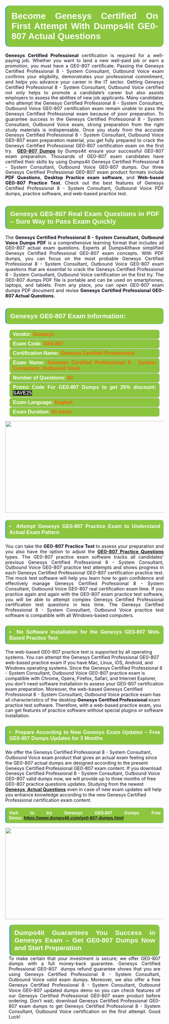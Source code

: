 

<h1 style="text-align: justify;"><span style="font-family:Arial,Helvetica,sans-serif;"><strong><span style="display: block; color: #FFFFFF; background: #8cc63f; border: 0.5px solid #AED6F1; border-left: 3px solid #3498DB; padding: .6em; border-radius: 0.5em;">Become Genesys Certified On First Attempt With Dumps4it GE0-807 Actual Questions </span></strong></span></h1>

<p style="margin: 0in 0.0001pt; text-align: justify;"><span style="font-size:11pt"><span style="line-height:115%"><span sans-serif="" style="font-family:Arial,"><span style="color:#0e101a"><strong>Genesys Certified Professional</strong> certification is required for a well-paying job. Whether you want to land a new well-paid job or earn a promotion, you must have a GE0-807 certificate. Passing the Genesys Certified Professional 8 - System Consultant, Outbound Voice exam confirms your eligibility, demonstrates your professional commitment, and helps you advance your career in the IT sector. Getting Genesys Certified Professional 8 - System Consultant, Outbound Voice certified not only helps to promote a candidate’s career but also assists employers to assess the abilities of new job applicants. Many candidates who attempt the Genesys Certified Professional 8 - System Consultant, Outbound Voice GE0-807 certification exam remain unable to pass the Genesys Certified Professional exam because of poor preparation. To guarantee success in the Genesys Certified Professional 8 - System Consultant, Outbound Voice exam, strong preparation from the right study materials is indispensable. Once you study from the accurate Genesys Certified Professional 8 - System Consultant, Outbound Voice GE0-807 exam preparation material, you get fully prepared to crack the Genesys Certified Professional GE0-807 certification exam on the first try. <b> <a href="https://www.dumps4it.com/ge0-807-dumps.html">GE0-807 Dumps</a> </b>by<b> </b>Dumps4it ensure your successful GE0-807 exam preparation. Thousands of GE0-807 exam candidates have certified their skills by using Dumps4it Genesys Certified Professional 8 - System Consultant, Outbound Voice GE0-807 dumps. Our three Genesys Certified Professional GE0-807 exam product formats include <strong>PDF Questions</strong>, <strong>Desktop Practice exam software</strong>, and <strong>Web-based GE0-807 Practice Test</strong>. Check out the best features of Genesys Certified Professional 8 - System Consultant, Outbound Voice PDF dumps, practice software, and web-based practice test.</span></span></span></span></p>

<h2 style="text-align: justify;"><span style="font-family:Arial,Helvetica,sans-serif;"><strong><span style="display: block; color: #FFFFFF; background: #8cc63f; border: 0.5px solid #AED6F1; border-left: 3px solid #3498DB; padding: .6em; border-radius: 0.5em;">Genesys GE0-807 Real Exam Questions in PDF – Sure Way to Pass Exam Quickly</span></strong></span></h2>

<p style="text-align: justify;"><span style="font-size:11pt"><span style="line-height:115%"><span sans-serif="" style="font-family:Arial,"><span style="color:#0e101a">The <strong>Genesys Certified Professional 8 - System Consultant, Outbound Voice Dumps PDF</strong> is a comprehensive learning format that includes all GE0-807 actual exam questions. Experts at Dumps4ithave simplified Genesys Certified Professional GE0-807 exam concepts. With PDF dumps, you can focus on the most probable Genesys Certified Professional 8 - System Consultant, Outbound Voice GE0-807 exam questions that are essential to crack the Genesys Certified Professional 8 - System Consultant, Outbound Voice certification on the first try. The GE0-807 dumps PDF file is portable and can be used on smartphones, laptops, and tablets. From any place, you can open GE0-807 exam dumps PDF document and revise <strong>Genesys Certified Professional GE0-807 Actual Questions</strong>. </span></span></span></span><span style="font-size:11pt"><span style="line-height:normal"><span sans-serif="" style="font-family:Calibri,"><span style="font-size:12.0pt"><span style="color:#0e101a"><span style="font-size:12pt"><span new="" roman="" style="font-family:" times=""><span calibri="" style="font-family:"><span style="color:#0e101a"><span style="font-size:14px;"> </span></span></span></span></span></span></span></span></span></span></p>

<h2 style="text-align: justify;"><span style="font-family:Arial,Helvetica,sans-serif;"><strong><span style="display: block; color: #FFFFFF; background: #8cc63f; border: 0.5px solid #AED6F1; border-left: 3px solid #3498DB; padding: .6em; border-radius: 0.5em;">Genesys GE0-807 Exam Information:</span></strong></span></h2>

<div style="margin: 0cm 10pt; background: rgb(140, 198, 63); border: 1px solid rgb(204, 204, 204); padding: 5px 10px; border-radius: 0.5em; text-align: justify;"><span style="font-family:Arial,Helvetica,sans-serif;"><span style="font-size: 11pt;"><span style="line-height: normal;"><strong><span style="font-size: 12.0pt;"><span style="color: #FFFFFF;">Vendor:</span> <span style="color: #FF6106;">Genesys</span></span></strong></span></span></span></div>

<div style="margin: 0cm 10pt; background: rgb(140, 198, 63); border: 1px solid rgb(204, 204, 204); padding: 5px 10px; border-radius: 0.5em; text-align: justify;"><span style="font-family:Arial,Helvetica,sans-serif;"><span style="font-size: 11pt;"><span style="line-height: normal;"><strong><span style="font-size: 12.0pt;"><span style="color: #FFFFFF;">Exam Code:</span> <span style="color: #FF6106;">GE0-807</span></span></strong></span></span></span></div>

<div style="margin: 0cm 10pt; background: rgb(140, 198, 63); border: 1px solid rgb(204, 204, 204); padding: 5px 10px; border-radius: 0.5em; text-align: justify;"><span style="font-family:Arial,Helvetica,sans-serif;"><span style="font-size: 11pt;"><span style="line-height: normal;"><strong><span style="font-size: 12.0pt;"><span style="color: #FFFFFF;">Certification Name:</span> <span style="color: #FF6106;">Genesys Certified Professional</span></span></strong></span></span></span></div>

<div style="margin: 0cm 10pt; background: rgb(140, 198, 63); border: 1px solid rgb(204, 204, 204); padding: 5px 10px; border-radius: 0.5em; text-align: justify;"><span style="font-family:Arial,Helvetica,sans-serif;"><span style="font-size: 11pt;"><span style="line-height: normal;"><strong><span style="font-size: 12.0pt;"><span style="color: #FFFFFF;">Exam Name:</span> <span style="color: #FF6106;">Genesys Certified Professional 8 - System Consultant, Outbound Voice</span></span></strong></span></span></span></div>

<div style="margin: 0cm 10pt; background: rgb(140, 198, 63); border: 1px solid rgb(204, 204, 204); padding: 5px 10px; border-radius: 0.5em; text-align: justify;"><span style="font-family:Arial,Helvetica,sans-serif;"><span style="font-size: 11pt;"><span style="line-height: normal;"><strong><span style="font-size: 12.0pt;"><span style="color: #FFFFFF;">Number of Questions: </span><span style="color: #FF6106;">60</span></span></strong></span></span></span></div>

<div style="margin: 0cm 10pt; background: rgb(140, 198, 63); border: 1px solid rgb(204, 204, 204); padding: 5px 10px; border-radius: 0.5em; text-align: justify;"><span style="font-family:Arial,Helvetica,sans-serif;"><span style="font-size: 11pt;"><span style="line-height: normal;"><strong><span style="font-size: 12.0pt;"><span style="color: #FFFFFF;">Promo Code For GE0-807 Dumps to get 25% discount: </span><span style="color:#FFFFFF;"><span style="background-color:#000000;">SAVE25</span></span></span></strong></span></span></span></div>

<div style="margin: 0cm 10pt; background: rgb(140, 198, 63); border: 1px solid rgb(204, 204, 204); padding: 5px 10px; border-radius: 0.5em; text-align: justify;"><span style="font-family:Arial,Helvetica,sans-serif;"><span style="font-size: 11pt;"><span style="line-height: normal;"><strong><span style="font-size: 12.0pt;"><span style="color: #FFFFFF;">Exam Language:</span> <span style="color: #FF6106;">English</span></span></strong></span></span></span></div>

<div style="margin: 0cm 10pt; background: rgb(140, 198, 63); border: 1px solid rgb(204, 204, 204); padding: 5px 10px; border-radius: 0.5em; text-align: justify;"><span style="font-family:Arial,Helvetica,sans-serif;"><span style="font-size: 11pt;"><span style="line-height: normal;"><strong><span style="font-size: 12.0pt;"><span style="color: #FFFFFF;">Exam Duration: </span><span style="color: #FF6106;">90 mints</span></span></strong></span></span></span></div>

<p style="text-align: center;"><a href="https://www.dumps4it.com/ge0-807-dumps.html"><img src="https://i.imgur.com/a474NNd.jpg" style="height: 290px; width: 700px;" /></a></p>

<h3 style="text-align: justify;"><span style="font-family:Arial,Helvetica,sans-serif;"><strong><span style="display: block; color: #FFFFFF; background: #8cc63f; border: 0.5px solid #AED6F1; border-left: 3px solid #3498DB; padding: .6em; border-radius: 0.5em;">•  Attempt Genesys GE0-807 Practice Exam to Understand Actual Exam Pattern </span></strong></span></h3>

<p style="text-align:justify; margin-right:0in; margin-left:0in"><span style="font-size:11pt"><span style="line-height:115%"><span sans-serif="" style="font-family:Arial,"><span style="color:#0e101a">You can take the <strong>GE0-807 Practice Test </strong>to assess your preparation and you also have the option to adjust the <a href="https://www.dumps4it.com/ge0-807-dumps.html"><strong>GE0-807 Practice Questions</strong></a> types. The GE0-807 practice exam software tracks all candidates' previous Genesys Certified Professional 8 - System Consultant, Outbound Voice GE0-807 practice test attempts and shows progress in each Genesys Certified Professional GE0-807 certification practice test. The mock test software will help you learn how to gain confidence and effectively manage Genesys Certified Professional 8 - System Consultant, Outbound Voice GE0-807 real certification exam time. If you practice again and again with the GE0-807 exam practice test software, you will be able to attempt complex Genesys Certified Professional certification test questions in less time. The Genesys Certified Professional 8 - System Consultant, Outbound Voice practice test software is compatible with all Windows-based computers.</span></span></span></span></p>

<h3 style="text-align: justify;"><span style="font-family:Arial,Helvetica,sans-serif;"><strong><span style="display: block; color: #FFFFFF; background: #8cc63f; border: 0.5px solid #AED6F1; border-left: 3px solid #3498DB; padding: .6em; border-radius: 0.5em;">•  No Software Installation for the Genesys GE0-807 Web-Based Practice Test </span></strong></span></h3>

<p><span style="font-size:11pt"><span style="line-height:115%"><span sans-serif="" style="font-family:Arial,"><span style="color:#0e101a">The web-based GE0-807 practice test is supported by all operating systems. You can attempt the Genesys Certified Professional GE0-807 web-based practice exam if you have Mac, Linux, iOS, Android, and Windows operating systems. Since the Genesys Certified Professional 8 - System Consultant, Outbound Voice GE0-807 practice exam is compatible with Chrome, Opera, Firefox, Safari, and Internet Explorer, you don’t need software installation to assess your GE0-807 certification exam preparation. Moreover, the web-based Genesys Certified Professional 8 - System Consultant, Outbound Voice practice exam has all characteristics of the desktop <strong>Genesys Certified Professional </strong>exam practice test software. Therefore, with a web-based practice exam, you can get features of practice software without special plugins or software installation.</span></span></span></span></p>

<h3 style="text-align: justify;"><span style="font-family:Arial,Helvetica,sans-serif;"><strong><span style="display: block; color: #FFFFFF; background: #8cc63f; border: 0.5px solid #AED6F1; border-left: 3px solid #3498DB; padding: .6em; border-radius: 0.5em;">•  Prepare According to New Genesys Exam Updates – Free GE0-807 Dumps Updates for 3 Months</span></strong></span></h3>

<p><span style="font-size:11pt"><span style="line-height:115%"><span sans-serif="" style="font-family:Arial,"><span style="color:#0e101a">We offer the Genesys Certified Professional 8 - System Consultant, Outbound Voice exam product that gives an actual exam feeling since the GE0-807 actual dumps are designed according to the present Genesys Certified Professional GE0-807 exam content. If you download Genesys Certified Professional 8 - System Consultant, Outbound Voice GE0-807 valid dumps now, we will provide up to three months of free GE0-807 practice questions updates. Studying from the newest <a href="https://www.dumps4it.com/genesys-real-exams.html"><strong>Genesys  Actual Questions</strong></a> even in case of new exam updates will help you enhance knowledge according to the new Genesys Certified Professional certification exam content.</span></span></span></span></p>

<p style="text-align:justify; margin-right:0in; margin-left:0in"><span style="font-family:Arial,Helvetica,sans-serif;"><strong><span style="display: block; color: #FFFFFF; background: #8cc63f; border: 0.5px solid #AED6F1; border-left: 3px solid #3498DB; padding: .6em; border-radius: 0.5em;"><span ms="" trebuchet="">Visit to try Genesys GE0-807 Dumps Free Demo: </span><a href="https://www.dumps4it.com/ge0-807-dumps.html" ms="" trebuchet="">https://www.dumps4it.com/ge0-807-dumps.html</a></span></strong></span></p>

<p style="margin: 0in 0.0001pt; text-align: center;"><a href="https://www.dumps4it.com/ge0-807-dumps.html"><img src="https://i.imgur.com/tHvwmqt.jpg" style="height: 290px; width: 700px;" /></a></p>

<p style="margin: 0in 0.0001pt; text-align: center;"> </p>

<h2 style="margin: 0in 10pt; text-align: justify;"><span style="font-family:Arial,Helvetica,sans-serif;"><strong><span style="display: block; color: #FFFFFF; background: #8cc63f; border: 0.5px solid #AED6F1; border-left: 3px solid #3498DB; padding: .6em; border-radius: 0.5em;">Dumps4it Guarantees You Success in Genesys Exam – Get GE0-807 Dumps Now and Start Preparation </span></strong></span></h2>

<p style="text-align:justify; margin:0in 8pt"><span style="font-size:11pt"><span style="line-height:115%"><span sans-serif="" style="font-family:Arial,"><span style="color:#0e101a">To make certain that your investment is secure; we offer GE0-807 dumps with a full money-back guarantee. Genesys Certified Professional GE0-807  dumps refund guarantee shows that you are using Genesys Certified Professional 8 - System Consultant, Outbound Voice valid exam dumps. Moreover, we also offer a free Genesys Certified Professional 8 - System Consultant, Outbound Voice GE0-807 updated dumps demo so you can check features of our Genesys Certified Professional GE0-807 exam product before ordering. Don’t wait; download Genesys Certified Professional GE0-807 exam dumps to get Genesys Certified Professional 8 - System Consultant, Outbound Voice certification on the first attempt. Good Luck!</span></span></span></span></p>
<gdiv></gdiv><gdiv></gdiv><gdiv></gdiv><gdiv></gdiv><gdiv></gdiv><gdiv></gdiv><gdiv></gdiv><gdiv></gdiv><gdiv></gdiv><gdiv></gdiv><gdiv></gdiv><gdiv></gdiv><gdiv></gdiv><gdiv></gdiv><gdiv></gdiv><gdiv></gdiv><gdiv></gdiv><gdiv></gdiv><gdiv></gdiv><gdiv></gdiv><gdiv></gdiv><gdiv></gdiv><gdiv></gdiv><gdiv></gdiv><gdiv></gdiv><gdiv></gdiv><gdiv></gdiv><gdiv></gdiv><gdiv></gdiv><gdiv></gdiv>
